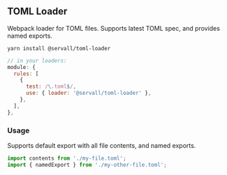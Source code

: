 ## TOML Loader
Webpack loader for TOML files. Supports latest TOML spec, and provides named exports.

```
yarn install @servall/toml-loader
```

```javascript
// in your loaders:
module: {
  rules: [
    {
      test: /\.toml$/,
      use: { loader: '@servall/toml-loader' },
    },
  ],
},
```

### Usage
Supports default export with all file contents, and named exports.

```typescript
import contents from './my-file.toml';
import { namedExport } from './my-other-file.toml';
```
